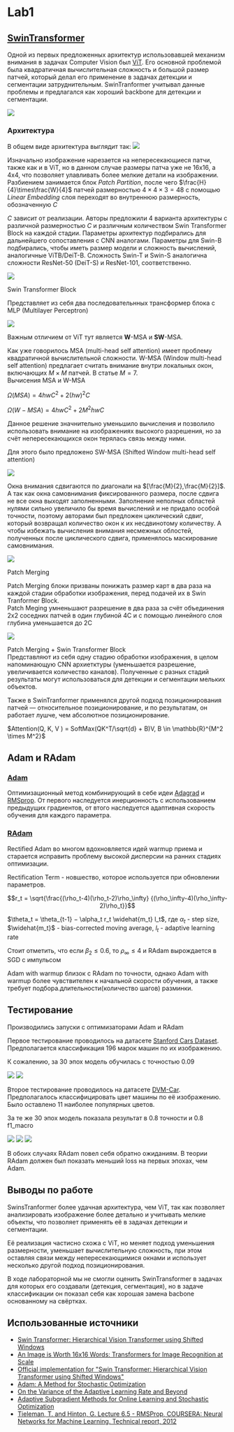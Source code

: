 # Lab1

## [SwinTransformer](https://arxiv.org/abs/2103.14030)

Одной из первых предложенных архитектур использовавшей механизм внимания в задачах Computer Vision был [ViT](https://arxiv.org/abs/2010.11929). Его основной проблемой была квадратичная вычислительная сложность и большой размер патчей, который делал его применение в задачах детекции и сегментации затруднительным. SwinTranformer учитывал данные проблемы и предлагался как хороший backbone для детекции и сегментации.

![](./images/SwinAndViT.jpg)

### Архитектура
В общем виде архитектура выглядит так:
![](./images/Architecture.jpg)

Изначально изображение нарезается на непересекающиеся патчи, также как и в ViT, но в данном случае размеры патча уже не 16х16, а 4х4, что позволяет улавливать более мелкие детали на изображении. Разбиением занимается блок *Patch Partition*, после чего $\frac{H}{4}\times\frac{W}{4}$ патчей размерностью $4\times4\times3=48$ с помощью *Linear Embedding* слоя переходят во внутреннюю размерность, обозначенную *C*

*С* зависит от реализации. Авторы предложили 4 варианта архитектуры с различной размерностью *C* и различным количеством Swin Transformer Block на каждой стадии. Параметры архитектур подбирались для дальнейшего сопоставления с CNN аналогами. Параметры для Swin-B подбирались, чтобы иметь размер модели и сложность вычислений, аналогичные ViTB/DeiT-B. Сложность Swin-T и Swin-S аналогична сложности ResNet-50 (DeiT-S) и ResNet-101, соответственно.

![](./images/ArchitectureVariants.png)

Swin Transformer Block

Представляет из себя два последовательнных трансформер блока с MLP (Multilayer Perceptron)


![](./images/SwinTransformerBlock.jpg)

Важным отличием от ViT тут является **W**-MSA и **SW**-MSA.

Как уже говорилось MSA (multi-head self attention) имеет проблему квадратичной вычислительной сложности. W-MSA (Window multi-head self attention) предлагает считать внимание внутри локальных окон, включающих $M\times M$ патчей. В статье $M=7$. <br>Вычисения MSA и W-MSA

$Ω(MSA) = 4hwC^2 + 2(hw)^2C$

$Ω(W-MSA) = 4hwC^2 + 2M^2hwC$

Данное решение значнительно уменьшило вычисления и позволило использовать внимание на изображениях высокого разрешения, но за счёт непересекающихся окон терялась связь между ними.

Для этого было предложено SW-MSA (Shifted Window multi-head self attention)

![](./images/WindowAttention.jpg)

Окна внимания сдвигаются по диагонали на $[\frac{M}{2},\frac{M}{2}]$. А так как окна самовнимания фиксированного размера, после сдвига не все окна выходят заполненными. Заполнение неполных областей нулями сильно увеличило бы время вычислений и не придало особой точности, поэтому авторами был предложен циклический сдвиг, который возвращал количество окон к их несдвинотому количеству. А чтобы избежать вычисления внимания несмежных облостей, полученных после циклического сдвига, применялось маскирование самовнимания.

![](./images/MaskedMSA.jpg)

Patch Merging

Patch Merging блоки призваны понижать размер карт в два раза на каждой стадии обработки изображения, перед подачей их в Swin Tranformer Block.
<br>Patch Meging умненьшают разрешение в два раза за счёт объединения 2x2 соседних патчей в один глубиной 4C и с помощью линейного слоя глубина уменьшается до 2C 

![](./images/PatchMerging.jpg)


Patch Merging + Swin Transformer Block
<br>Представляют из себя одну стадию обработки изображения, в целом напоминающую CNN архиетктуры (уменьшается разрешение, увеличивается количество каналов). Полученные с разных стадий результаты могут использоваться для детекции и сегментации мельких объектов.


Также в SwinTranformer применялся другой подход позиционирования патчей — относительное позиционирование, и по результатам, он работает лушче, чем абсолютное позиционирование.

$Attention(Q, K, V ) = SoftMax(QK^T/\sqrt{d} + B)V, B \in \mathbb{R}^{M^2 \times M^2}$

## Adam и RAdam
### [Adam](https://arxiv.org/abs/1412.6980)
Оптимизационный метод комбинирующий в себе идеи [Adagrad](https://jmlr.org/papers/v12/duchi11a.html) и [RMSprop](https://www.cs.toronto.edu/~tijmen/csc321/slides/lecture_slides_lec6.pdf). От первого наследуется инерционность с использованием предыдущих градиентов, от втого наследуется адаптивная скорость обучения для каждого параметра.

### [RAdam](https://arxiv.org/abs/1908.03265)

Rectified Adam во многом вдохновляется идей warmup приема и старается исправить проблему высокой дисперсии на ранних стадиях оптимизации. 

Rectification Term - новшество, которое используется при обновлении параметров.

$$r_t = \sqrt{\frac{(\rho_t-4)(\rho_t-2)\rho_\infty}
{(\rho_\infty-4)(\rho_\infty-2)\rho_t}}$$

$\theta_t = \theta_{t-1} − \alpha_t r_t \widehat{m_t} l_t$, где $\alpha_t$ - step size, $\widehat{m_t}$ - bias-corrected moving average, $l_t$ - adaptive learning rate

Стоит отметить, что если $\beta_2 ≤ 0.6$, то $\rho_\infty ≤ 4$ и RAdam вырождается в SGD с импульсом

Adam with warmup близок с RAdam по точности, однако Adam with warmup более чувствителен к начальной скорости обучения, а также требует подбора.длительности(количество шагов) разминки.
## Тестирование

Производились запуски с оптимизаторами Adam и RAdam

Первое тестирование проводилось на датасете [Stanford Cars Dataset](https://www.kaggle.com/datasets/jessicali9530/stanford-cars-dataset). Предполагается классификация 196 марок машин по их изображению. 

К сожалению, за 30 эпох модель обучилась с точностью 0.09

![](./images/stanfordcar_acc_comp.png)
![](./images/stanfordcar_loss_comp.png)


Второе тестирование проводилось на датасете [DVM-Car](https://deepvisualmarketing.github.io/). Предполагалось классифицировать цвет машины по её изображению. Было оставлено 11 наиболее популярных цветов.

За те же 30 эпох модель показала результат в 0.8 точности и 0.8 f1_macro

![](./images/dvmcar_acc_comp.png)
![](./images/dvmcar_loss_comp.png)
![](./images/CFM_30epoch.jpg)

В обоих случаях RAdam повел себя обратно ожиданиям. В теории RAdam должен был показать меньший loss на первых эпохах, чем Adam.

## Выводы по работе
SwinsTranformer более удачная архитектура, чем ViT, так как позволяет анализировать изображение более детально и учитывать мелкие объекты, что позволяет применять её в задачах детекции и сегментации.

Её реализация частисно схожа с ViT, но меняет подход уменьшения размерности, уменьшает вычислительную сложность, при этом оставляя связи между непересекающимися окнами и использует несколько другой подход позиционирования.

В ходе лабораторной мы не смогли оценить SwinTransformer в задачах для которых его создавали (детекция, сегментация), но в задаче классификации он показал себя как хорошая замена bacbone основанному на свёртках.

## Использованные источники
* [Swin Transformer: Hierarchical Vision Transformer using Shifted Windows](https://arxiv.org/abs/2103.14030)
* [An Image is Worth 16x16 Words: Transformers for Image Recognition at Scale](https://arxiv.org/abs/2010.11929)
* [Official implementation for "Swin Transformer: Hierarchical Vision Transformer using Shifted Windows"](https://github.com/microsoft/Swin-Transformer/blob/main/models/swin_transformer.py)
* [Adam: A Method for Stochastic Optimization](https://arxiv.org/abs/1412.6980)
* [On the Variance of the Adaptive Learning Rate and Beyond](https://arxiv.org/abs/1908.03265)
* [Adaptive Subgradient Methods for Online Learning and Stochastic Optimization](https://jmlr.org/papers/v12/duchi11a.html)
* [Tieleman, T. and Hinton, G. Lecture 6.5 - RMSProp, COURSERA: Neural Networks for Machine Learning.
Technical report, 2012](https://www.cs.toronto.edu/~tijmen/csc321/slides/lecture_slides_lec6.pdf)
